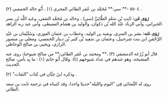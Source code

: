 ٥٥٠٤ -** سي:** مُحَمَّد بن عُمَر الطائي المحري (١) ، أَبُو خالد الحمصي (٢) .

**رَوَى عَن:** ثَابِتِ بْنِ سَعْدٍ الطَّائِيِّ (سي) ، وخالد بن مُحَمَّد الثقفي، وعَبد اللَّه بْن بسر الحبراني، وأبي الزناد عَبْد الله بْن ذكوان، والوليد بن هشام المعيطي، وأبي عبد ربه الزاهد.

**رَوَى عَنه:** بشر بن السري، وبقية بن الوليد، وخطاب بن عثمان الفوزي، وسُلَيْمان بن عَبْدِ الرَّحْمَنِ ابن بنت شرحبيل، وعثمان بن سَعِيد بْن كثير بْن دينار الحمصي، ومعلى بن منصور الرازي، ويحيى بن صالح الوحاظي.

قال أبو زُرْعَة الدمشقي (٣) ،** ومحمد بن عُمَر الطائي:** من صالح شيوخنا، روى عنه المشيخة، وهو عندهم في عداد شيوخهم (٤) .وَقَال أَبُو حاتم (١) : ما بِهِ بأس، صالح الحديث.

وذكره ابنُ حِبَّان في كتاب "الثقات" (٢) .

روى له النَّسَائي فِي "اليوم والليلة"حديثا واحدا، وقد كتبناه في ترجمة ثابت بن سعد الطائي.